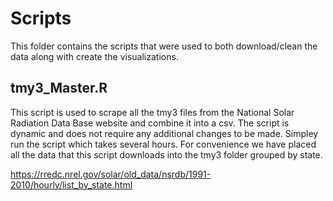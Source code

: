 # Scripts

This folder contains the scripts that were used to both download/clean the data along with create the visualizations. 

## tmy3_Master.R
This script is used to scrape all the tmy3 files from the National Solar Radiation Data Base website and combine it into a csv. The script is dynamic and does not require any additional changes to be made. Simpley run the script which takes several hours. For convenience we have placed all the data that this script downloads into the tmy3 folder grouped by state. 


https://rredc.nrel.gov/solar/old_data/nsrdb/1991-2010/hourly/list_by_state.html


